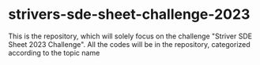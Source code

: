 # strivers-sde-sheet-challenge-2023
This is the repository, which will solely focus on the challenge "Striver SDE Sheet 2023 Challenge". All the codes will be in the repository, categorized according to the topic name
